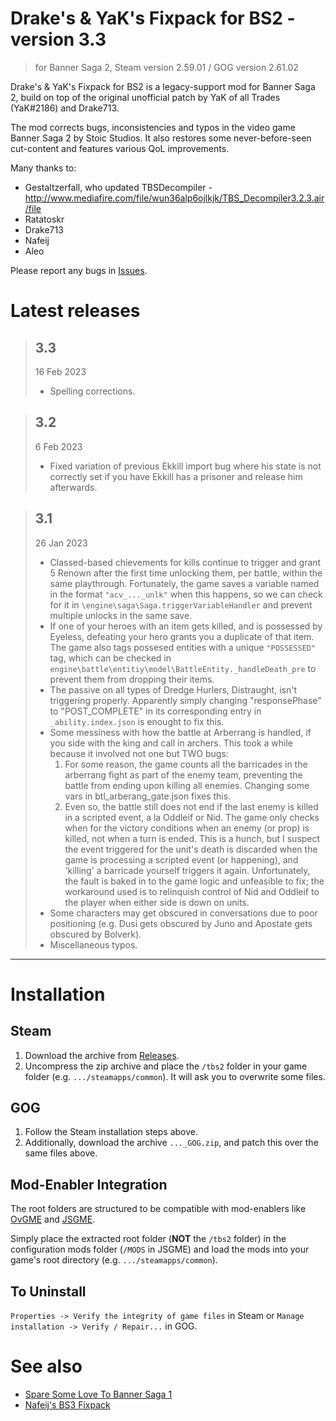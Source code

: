# Drake's & YaK's Fixpack for BS2 - version 3.3

> for Banner Saga 2, Steam version 2.59.01 / GOG version 2.61.02

Drake's & YaK's Fixpack for BS2 is a legacy-support mod for Banner Saga 2, build on top of the original unofficial patch by YaK of all Trades (YaK#2186) and Drake713.

The mod corrects bugs, inconsistencies and typos in the video game Banner Saga 2 by Stoic Studios. It also restores some never-before-seen cut-content and features various QoL improvements.

Many thanks to:
 - Gestaltzerfall, who updated TBSDecompiler - http://www.mediafire.com/file/wun36alp6ojlkjk/TBS_Decompiler3.2.3.air/file
 - Ratatoskr
 - Drake713
 - Nafeij
 - Aleo

Please report any bugs in [Issues](../../issues).

# Latest releases

> ## 3.3
> 16 Feb 2023
> - Spelling corrections.

> ## 3.2
> 6 Feb 2023
> - Fixed variation of previous Ekkill import bug where his state is not correctly set if you have Ekkill has a prisoner and release him afterwards.

> ## 3.1
> 26 Jan 2023
> - Classed-based chievements for kills continue to trigger and grant 5 Renown after the first time unlocking them, per battle, within the same playthrough. Fortunately, the game saves a variable named in the format `"acv_..._unlk"` when this happens, so we can check for it in `\engine\saga\Saga.triggerVariableHandler` and prevent multiple unlocks in the same save.
> - If one of your heroes with an item gets killed, and is possessed by Eyeless, defeating your hero grants you a duplicate of that item. The game also tags possesed entities with a unique `"POSSESSED"` tag, which can be checked in `engine\battle\entitiy\model\BattleEntity._handleDeath_pre` to prevent them from dropping their items.
> - The passive on all types of Dredge Hurlers, Distraught, isn't triggering properly. Apparently simply changing "responsePhase" to "POST_COMPLETE" in its corresponding entry in `_ability.index.json` is enought to fix this.
> - Some messiness with how the battle at Arberrang is handled, if you side with the king and call in archers. This took a while because it involved not one but TWO bugs:
>   1. For some reason, the game counts all the barricades in the arberrang fight as part of the enemy team, preventing the battle from ending upon killing all enemies. Changing some vars in btl_arberang_gate.json fixes this.
>   2. Even so, the battle still does not end if the last enemy is killed in a scripted event, a la Oddleif or Nid. The game only checks when for the victory conditions when an enemy (or prop) is killed, not when
    a turn is ended. This is a hunch, but I suspect the event triggered for the unit's death is discarded when the game is processing a scripted event (or happening), and 'killing' a barricade yourself triggers it again.
    Unfortunately, the fault is baked in to the game logic and unfeasible to fix; the workaround used is to relinquish control of Nid and Oddleif to the player when either side is down on units.
> - Some characters may get obscured in conversations due to poor positioning (e.g. Dusi gets obscured by Juno and Apostate gets obscured by Bolverk).
> - Miscellaneous typos.

---

# Installation

## Steam

1. Download the archive from [Releases](../../releases).
2. Uncompress the zip archive and place the `/tbs2` folder in your game folder (e.g. `.../steamapps/common`). It will ask you to overwrite some files.

## GOG

1. Follow the Steam installation steps above.
2. Additionally, download the archive `..._GOG.zip`, and patch this over the same files above.

## Mod-Enabler Integration

The root folders are structured to be compatible with mod-enablers like [OvGME](jweisner/ovgme) and [JSGME](https://www.subsim.com/radioroom/showthread.php?t=204594).

Simply place the extracted root folder (**NOT** the `/tbs2` folder) in the configuration mods folder (`/MODS` in JSGME) and load the mods into your game's root directory (e.g. `.../steamapps/common`).


## To Uninstall

`Properties -> Verify the integrity of game files` in Steam or `Manage installation -> Verify / Repair...` in GOG.

# See also

- [Spare Some Love To Banner Saga 1](../../../YaK-s-SSLTBS1-Fixpack)
- [Nafeij's BS3 Fixpack](../../../Nafeij-s-BS3-Fixpack)
